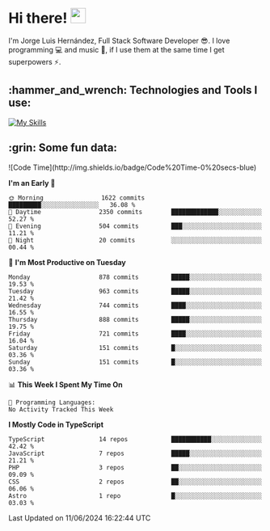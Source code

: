 <h1 align="left">
 <abc>
  <br>Hi there! <img src="https://user-images.githubusercontent.com/42378118/110234147-e3259600-7f4e-11eb-95be-0c4047144dea.gif" width="30"><br>
 </abc>
</h1>

I'm Jorge Luis Hernández, Full Stack Software Developer :sunglasses:. I love programming :computer: and music :musical_score:, if I use them at the same time I get superpowers :zap:. 


<h2 align="left">:hammer_and_wrench: Technologies and Tools I use:</h2>

[![My Skills](https://skillicons.dev/icons?i=js,ts,html,css,py,vue,react,next,nest,postgres,mysql)](https://skillicons.dev)

<h2 align="left">:grin: Some fun data:</h2>
<!--START_SECTION:waka-->
![Code Time](http://img.shields.io/badge/Code%20Time-0%20secs-blue)

**I'm an Early 🐤** 

```text
🌞 Morning                1622 commits        █████████░░░░░░░░░░░░░░░░   36.08 % 
🌆 Daytime                2350 commits        █████████████░░░░░░░░░░░░   52.27 % 
🌃 Evening                504 commits         ███░░░░░░░░░░░░░░░░░░░░░░   11.21 % 
🌙 Night                  20 commits          ░░░░░░░░░░░░░░░░░░░░░░░░░   00.44 % 
```
📅 **I'm Most Productive on Tuesday** 

```text
Monday                   878 commits         █████░░░░░░░░░░░░░░░░░░░░   19.53 % 
Tuesday                  963 commits         █████░░░░░░░░░░░░░░░░░░░░   21.42 % 
Wednesday                744 commits         ████░░░░░░░░░░░░░░░░░░░░░   16.55 % 
Thursday                 888 commits         █████░░░░░░░░░░░░░░░░░░░░   19.75 % 
Friday                   721 commits         ████░░░░░░░░░░░░░░░░░░░░░   16.04 % 
Saturday                 151 commits         █░░░░░░░░░░░░░░░░░░░░░░░░   03.36 % 
Sunday                   151 commits         █░░░░░░░░░░░░░░░░░░░░░░░░   03.36 % 
```


📊 **This Week I Spent My Time On** 

```text
💬 Programming Languages: 
No Activity Tracked This Week
```

**I Mostly Code in TypeScript** 

```text
TypeScript               14 repos            ███████████░░░░░░░░░░░░░░   42.42 % 
JavaScript               7 repos             █████░░░░░░░░░░░░░░░░░░░░   21.21 % 
PHP                      3 repos             ██░░░░░░░░░░░░░░░░░░░░░░░   09.09 % 
CSS                      2 repos             ██░░░░░░░░░░░░░░░░░░░░░░░   06.06 % 
Astro                    1 repo              █░░░░░░░░░░░░░░░░░░░░░░░░   03.03 % 
```




 Last Updated on 11/06/2024 16:22:44 UTC
<!--END_SECTION:waka-->
